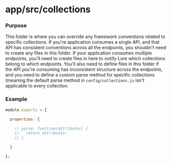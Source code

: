 # app/src/collections

### Purpose

This folder is where you can override any framework conventions related to specific collections. If you're application
consumes a single API, and that API has consistent conventions across all the endpoints, you shouldn't need to create 
any files in this folder. If your application consumes multiple endpoints, you'll need to create files in here to 
notify Lore which collections belong to which endpoints.  You'll also need to define files in this folder if the
API you're consuming has inconsistent structure across the endpoints, and you need to define a custom parse method
for specific collections (meaning the default parse method in `config/collections.js` isn't applicable to every
collection.

### Example

```js
module.exports = {

  properties: {

    // parse: function(attributes) {
    //   return attributes;
    // }

  }

};
```
